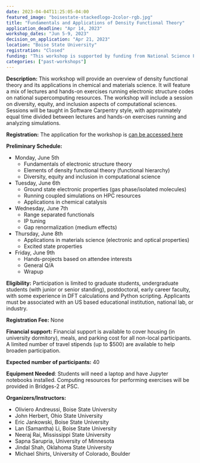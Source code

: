 ```yaml
---
date: 2023-04-04T11:25:05-04:00
featured_image: "boisestate-stackedlogo-2color-rgb.jpg"
title: "Fundamentals and Applications of Density Functional Theory"
application_deadline: "Apr 14, 2023"
workshop_dates: "Jun 5-9, 2023"
decision_on_application: "Apr 21, 2023"
location: "Boise State University"
registration: "Closed"
funding: "This workshop is supported by funding from National Science Foundation Office of Advanced Cyberinfrastructure"
categories: ["past-workshops"]
---
```


**Description:** This workshop will provide an overview of density functional theory and its applications in chemical and materials 
science. It will feature a mix of lectures and hands-on exercises running electronic structure codes on national supercomputing resources. 
The workshop will include a session on diversity, equity, and inclusion aspects of computational sciences. Sessions will be taught in Software 
Carpentry style, with approximately equal time divided between lectures and hands-on exercises running and analyzing simulations.

**Registration:**
The application for the workshop is [can be accessed here](https://docs.google.com/forms/d/16oWWYw9QXlGNnWaKveV81gNWUsqrxCpqUevlrlmfKtU/edit)

**Preliminary Schedule:**
- Monday, June 5th 
  - Fundamentals of electronic structure theory 
  - Elements of density functional theory (functional hierarchy) 
  - Diversity, equity and inclusion in computational science 
- Tuesday, June 6th 
  - Ground state electronic properties (gas phase/isolated molecules) 
  - Running coupled simulations on HPC resources 
  - Applications in chemical catalysis 
- Wednesday, June 7th 
  - Range separated functionals 
  - IP tuning 
  - Gap renormalization (medium effects) 
- Thursday, June 8th 
  - Applications in materials science (electronic and optical properties) 
  - Excited state properties 
- Friday, June 9th 
  - Hands-projects based on attendee interests 
  - General Q/A
  - Wrapup 

**Eligibility:** Participation is limited to graduate students, undergraduate students (with junior or senior standing), 
postdoctoral, early career faculty, with some experience in DFT calculations and Python scripting. Applicants must be 
associated with an US based educational institution, national lab, or industry. 

**Registration Fee:** None 

**Financial support:** Financial support is available to cover housing (in university dormitory), meals, and parking cost for all non-local participants. A limited number of travel stipends (up to $500) are available to help broaden participation.

**Expected number of participants:** 40

**Equipment Needed**: Students will need a laptop and have Jupyter notebooks installed. Computing resources for performing 
exercises will be provided in Bridges-2 at PSC. 

**Organizers/Instructors:** 
 - Oliviero Andreussi, Boise State University 
 - John Herbert, Ohio State University 
 - Eric Jankowski, Boise State University 
 - Lan (Samantha) Li, Boise State University 
 - Neeraj Rai, Mississippi State University 
 - Sapna Sarupria, University of Minnesota 
 - Jindal Shah, Oklahoma State University
 - Michael Shirts, University of Colorado, Boulder
